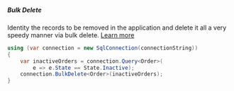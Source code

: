 <h5 class="center code-title">Bulk Delete</h5>

Identity the records to be removed in the application and delete it all a very speedy manner via bulk delete. [Learn more](/operation/bulkdelete)

```csharp
using (var connection = new SqlConnection(connectionString))
{
    var inactiveOrders = connection.Query<Order>(
        e => e.State == State.Inactive);
    connection.BulkDelete<Order>(inactiveOrders);
}
```